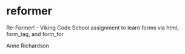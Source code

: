 reformer
========

Re-Former! - Viking Code School assignment to learn forms via html, form_tag, and form_for

Anne Richardson
